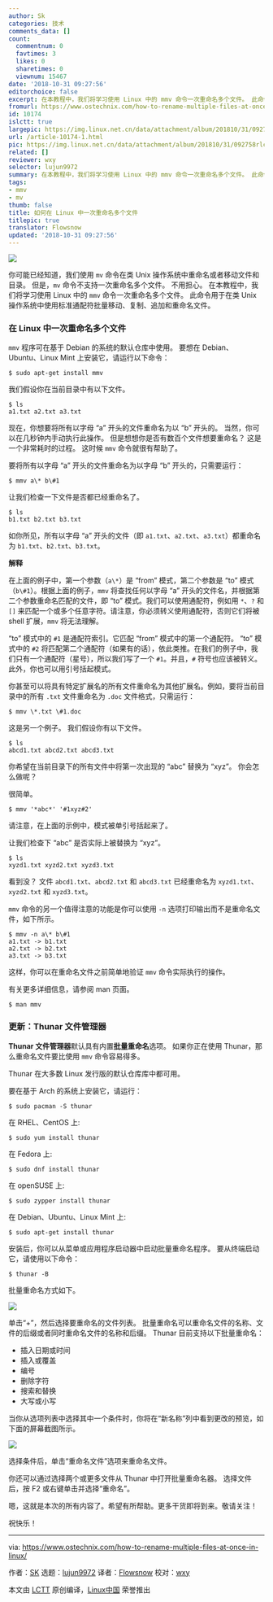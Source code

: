 ```yaml
---
author: Sk
categories: 技术
comments_data: []
count:
  commentnum: 0
  favtimes: 3
  likes: 0
  sharetimes: 0
  viewnum: 15467
date: '2018-10-31 09:27:56'
editorchoice: false
excerpt: 在本教程中，我们将学习使用 Linux 中的 mmv 命令一次重命名多个文件。 此命令用于在类 Unix 操作系统中使用标准通配符批量移动、复制、追加和重命名文件。
fromurl: https://www.ostechnix.com/how-to-rename-multiple-files-at-once-in-linux/
id: 10174
islctt: true
largepic: https://img.linux.net.cn/data/attachment/album/201810/31/092758rlc51ctl3tlcr9cl.png
url: /article-10174-1.html
pic: https://img.linux.net.cn/data/attachment/album/201810/31/092758rlc51ctl3tlcr9cl.png.thumb.jpg
related: []
reviewer: wxy
selector: lujun9972
summary: 在本教程中，我们将学习使用 Linux 中的 mmv 命令一次重命名多个文件。 此命令用于在类 Unix 操作系统中使用标准通配符批量移动、复制、追加和重命名文件。
tags:
- mmv
- mv
thumb: false
title: 如何在 Linux 中一次重命名多个文件
titlepic: true
translator: Flowsnow
updated: '2018-10-31 09:27:56'
---
```


![](/data/attachment/album/201810/31/092758rlc51ctl3tlcr9cl.png)


你可能已经知道，我们使用 `mv` 命令在类 Unix 操作系统中重命名或者移动文件和目录。 但是，`mv` 命令不支持一次重命名多个文件。 不用担心。 在本教程中，我们将学习使用 Linux 中的 `mmv` 命令一次重命名多个文件。 此命令用于在类 Unix 操作系统中使用标准通配符批量移动、复制、追加和重命名文件。


### 在 Linux 中一次重命名多个文件


`mmv` 程序可在基于 Debian 的系统的默认仓库中使用。 要想在 Debian、Ubuntu、Linux Mint 上安装它，请运行以下命令：



```
$ sudo apt-get install mmv
```

我们假设你在当前目录中有以下文件。



```
$ ls
a1.txt a2.txt a3.txt
```

现在，你想要将所有以字母 “a” 开头的文件重命名为以 “b” 开头的。 当然，你可以在几秒钟内手动执行此操作。 但是想想你是否有数百个文件想要重命名？ 这是一个非常耗时的过程。 这时候 `mmv` 命令就很有帮助了。


要将所有以字母 “a” 开头的文件重命名为以字母 “b” 开头的，只需要运行：



```
$ mmv a\* b\#1
```

让我们检查一下文件是否都已经重命名了。



```
$ ls
b1.txt b2.txt b3.txt
```

如你所见，所有以字母 “a” 开头的文件（即 `a1.txt`、`a2.txt`、`a3.txt`）都重命名为 `b1.txt`、`b2.txt`、`b3.txt`。


**解释**


在上面的例子中，第一个参数（`a\*`）是 “from” 模式，第二个参数是 “to” 模式（`b\#1`）。根据上面的例子，`mmv` 将查找任何以字母 “a” 开头的文件名，并根据第二个参数重命名匹配的文件，即 “to” 模式。我们可以使用通配符，例如用 `*`、`?` 和 `[]` 来匹配一个或多个任意字符。请注意，你必须转义使用通配符，否则它们将被 shell 扩展，`mmv` 将无法理解。


“to” 模式中的 `#1` 是通配符索引。它匹配 “from” 模式中的第一个通配符。 “to” 模式中的 `#2` 将匹配第二个通配符（如果有的话），依此类推。在我们的例子中，我们只有一个通配符（星号），所以我们写了一个 `#1`。并且，`#` 符号也应该被转义。此外，你也可以用引号括起模式。


你甚至可以将具有特定扩展名的所有文件重命名为其他扩展名。例如，要将当前目录中的所有 `.txt` 文件重命名为 `.doc` 文件格式，只需运行：



```
$ mmv \*.txt \#1.doc
```

这是另一个例子。 我们假设你有以下文件。



```
$ ls
abcd1.txt abcd2.txt abcd3.txt
```

你希望在当前目录下的所有文件中将第一次出现的 “abc” 替换为 “xyz”。 你会怎么做呢？


很简单。



```
$ mmv '*abc*' '#1xyz#2'
```

请注意，在上面的示例中，模式被单引号括起来了。


让我们检查下 “abc” 是否实际上被替换为 “xyz”。



```
$ ls
xyzd1.txt xyzd2.txt xyzd3.txt
```

看到没？ 文件 `abcd1.txt`、`abcd2.txt` 和 `abcd3.txt` 已经重命名为 `xyzd1.txt`、`xyzd2.txt` 和 `xyzd3.txt`。


`mmv` 命令的另一个值得注意的功能是你可以使用 `-n` 选项打印输出而不是重命名文件，如下所示。



```
$ mmv -n a\* b\#1
a1.txt -> b1.txt
a2.txt -> b2.txt
a3.txt -> b3.txt
```

这样，你可以在重命名文件之前简单地验证 `mmv` 命令实际执行的操作。


有关更多详细信息，请参阅 man 页面。



```
$ man mmv
```

### 更新：Thunar 文件管理器


**Thunar 文件管理器**默认具有内置**批量重命名**选项。 如果你正在使用 Thunar，那么重命名文件要比使用 `mmv` 命令容易得多。


Thunar 在大多数 Linux 发行版的默认仓库库中都可用。


要在基于 Arch 的系统上安装它，请运行：



```
$ sudo pacman -S thunar
```

在 RHEL、CentOS 上:



```
$ sudo yum install thunar
```

在 Fedora 上:



```
$ sudo dnf install thunar
```

在 openSUSE 上:



```
$ sudo zypper install thunar
```

在 Debian、Ubuntu、Linux Mint 上:



```
$ sudo apt-get install thunar
```

安装后，你可以从菜单或应用程序启动器中启动批量重命名程序。 要从终端启动它，请使用以下命令：



```
$ thunar -B
```

批量重命名方式如下。


![](/data/attachment/album/201810/31/092759xd8i8q3ty8i3iye8.png)


单击“+”，然后选择要重命名的文件列表。 批量重命名可以重命名文件的名称、文件的后缀或者同时重命名文件的名称和后缀。 Thunar 目前支持以下批量重命名：


* 插入日期或时间
* 插入或覆盖
* 编号
* 删除字符
* 搜索和替换
* 大写或小写


当你从选项列表中选择其中一个条件时，你将在“新名称”列中看到更改的预览，如下面的屏幕截图所示。


![](/data/attachment/album/201810/31/092800ev22gd5dmgzlgbov.png)


选择条件后，单击“重命名文件”选项来重命名文件。


你还可以通过选择两个或更多文件从 Thunar 中打开批量重命名器。 选择文件后，按 F2 或右键单击并选择“重命名”。


嗯，这就是本次的所有内容了。希望有所帮助。更多干货即将到来。敬请关注！


祝快乐！




---


via: <https://www.ostechnix.com/how-to-rename-multiple-files-at-once-in-linux/>


作者：[SK](https://www.ostechnix.com/author/sk/) 选题：[lujun9972](https://github.com/lujun9972) 译者：[Flowsnow](https://github.com/Flowsnow) 校对：[wxy](https://github.com/wxy)


本文由 [LCTT](https://github.com/LCTT/TranslateProject) 原创编译，[Linux中国](https://linux.cn/) 荣誉推出